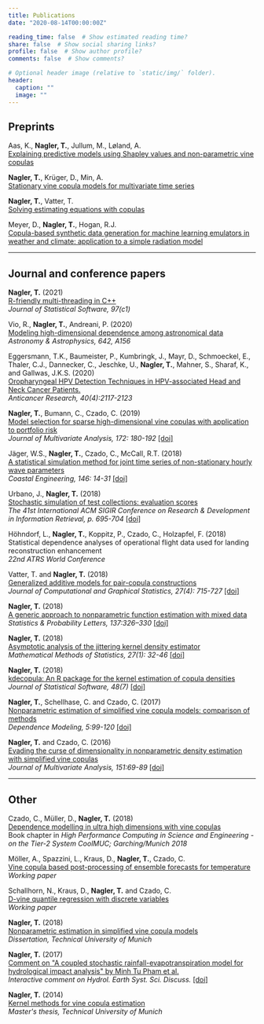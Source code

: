 ```yaml
---
title: Publications
date: "2020-08-14T00:00:00Z"

reading_time: false  # Show estimated reading time?
share: false  # Show social sharing links?
profile: false  # Show author profile?
comments: false  # Show comments?

# Optional header image (relative to `static/img/` folder).
header:
  caption: ""
  image: ""
---
```




## Preprints

Aas, K., **Nagler, T.**, Jullum, M., Løland, A.  
[Explaining predictive models using Shapley values and non-parametric vine copulas](https://arxiv.org/abs/2102.06416)


**Nagler, T.**, Krüger, D., Min, A.  
[Stationary vine copula models for multivariate time series](https://arxiv.org/abs/2008.05990)

**Nagler, T.**, Vatter, T.  
[Solving estimating equations with copulas](http://arxiv.org/abs/1801.10576)  

Meyer, D., **Nagler, T.**, Hogan, R.J.  
[Copula-based synthetic data generation for machine learning emulators in weather and climate: application to a simple radiation model](https://arxiv.org/abs/2012.09037)


----------

## Journal and conference papers

**Nagler, T.**  (2021)  
[R-friendly multi-threading in C++](https://www.jstatsoft.org/article/view/v097c01)  
_Journal of Statistical Software, 97(c1)_  

Vio, R., **Nagler, T.**, Andreani, P. (2020)   
[Modeling high-dimensional dependence among astronomical data](https://www.aanda.org/articles/aa/abs/2020/10/aa38585-20/aa38585-20.html
)  
*Astronomy & Astrophysics, 642, A156*

Eggersmann, T.K., Baumeister, P., Kumbringk, J., Mayr, D., Schmoeckel, E., Thaler, C.J., Dannecker, C.,  Jeschke, U., **Nagler, T.**, Mahner, S., Sharaf, K., and Gallwas, J.K.S. (2020)  
[Oropharyngeal HPV Detection Techniques in HPV-associated Head and Neck Cancer Patients.](https://www.ncbi.nlm.nih.gov/pubmed/32234904?dopt=Abstract)  
*Anticancer Research, 40(4):2117-2123*

**Nagler, T.**, Bumann, C., Czado, C. (2019)   
[Model selection for sparse high-dimensional vine copulas with application to
portfolio risk](https://arxiv.org/abs/1801.09739)  
*Journal of Multivariate Analysis, 172: 180-192* 
[[doi]](https://doi.org/10.1016/j.jmva.2019.03.004)

Jäger, W.S., **Nagler, T.**, Czado, C., McCall, R.T. (2018)  
[A statistical simulation method for joint time series of non-stationary hourly wave parameters](http://arxiv.org/abs/1810.12389)   
*Coastal Engineering, 146: 14-31* [[doi]](https://www.sciencedirect.com/science/article/pii/S0378383918301777)

Urbano, J., **Nagler, T.** (2018)  
[Stochastic simulation of test collections: evaluation scores](http://julian-urbano.info/files/publications/065-stochastic-simulation-test-collections-evaluation-scores.pdf)  
*The 41st International ACM SIGIR Conference on Research & Development in Information Retrieval, p. 695-704* 
[[doi]](https://dl.acm.org/citation.cfm?doid=3209978.3210043)

Höhndorf, L., **Nagler, T.**, Koppitz, P., Czado, C., Holzapfel, F. (2018)   
Statistical dependence analyses of operational flight data used for landing
reconstruction enhancement  
*22nd ATRS World Conference*

Vatter, T. and **Nagler, T.** (2018)  
[Generalized additive models for pair-copula constructions](https://arxiv.org/abs/1608.01593)   
*Journal of Computational and Graphical Statistics, 27(4): 715-727* [[doi]](https://www.tandfonline.com/doi/full/10.1080/10618600.2018.1451338)

**Nagler, T.** (2018)    
[A generic approach to nonparametric function estimation with mixed data](https://arxiv.org/abs/1704.07457)  
*Statistics & Probability Letters, 137:326–330* 
[[doi]](https://www.sciencedirect.com/science/article/pii/S0167715218300853)

**Nagler, T.** (2018)  
[Asymptotic analysis of the jittering kernel density estimator](https://arxiv.org/abs/1705.05431)   
*Mathematical Methods of Statistics, 27(1): 32-46* 
[[doi]](https://link.springer.com/article/10.3103/S1066530718010027)

**Nagler, T.** (2018)  
[kdecopula: An R package for the kernel estimation of copula densities](https://arxiv.org/abs/1603.04229)  
*Journal of Statistical Software, 48(7)* 
[[doi]](https://www.jstatsoft.org/article/view/v084i07)

**Nagler, T.**, Schellhase, C. and Czado, C. (2017)   
[Nonparametric estimation of simplified vine copula models: comparison of
methods](https://www.degruyter.com/document/doi/10.1515/demo-2017-0007/pdf)  
*Dependence Modeling, 5:99-120* 
[[doi]](https://www.degruyter.com/view/j/demo.2017.5.issue-1/demo-2017-0007/demo-2017-0007.xml)

**Nagler, T.** and Czado, C. (2016)  
[Evading the curse of dimensionality in nonparametric density estimation with
simplified vine copulas](https://arxiv.org/abs/1503.03305)  
*Journal of Multivariate Analysis, 151:69-89* 
[[doi]](http://www.sciencedirect.com/science/article/pii/S0047259X16300471)  


----------

## Other

Czado, C., Müller, D., **Nagler, T.** (2018)  
[Dependence modelling in ultra high dimensions with vine copulas](https://mediatum.ub.tum.de/doc/1439506/1439506.pdf)  
Book chapter in *High Performance Computing in Science and Engineering - on the Tier-2 System CoolMUC; Garching/Munich 2018*

Möller, A., Spazzini, L., Kraus, D., **Nagler, T.**, Czado, C.  
[Vine copula based post-processing of ensemble forecasts for temperature
](http://arxiv.org/abs/1811.02255)  
*Working paper*

Schallhorn, N., Kraus, D., **Nagler, T.** and Czado, C.  
[D-vine quantile regression with discrete variables](http://arxiv.org/abs/1705.08310)  
*Working paper*


**Nagler, T.** (2018)  
[Nonparametric estimation in simplified vine copula models](http://mediatum.ub.tum.de/node?id=1447138)  
*Dissertation, Technical University of Munich* 

**Nagler, T.** (2017)  
[Comment on "A coupled stochastic rainfall-evapotranspiration model for
hydrological impact analysis" by Minh Tu Pham et al.](http://www.hydrol-earth-syst-sci-discuss.net/hess-2017-161/hess-2017-161-RC1-supplement.pdf)  
*Interactive comment on Hydrol. Earth Syst. Sci. Discuss.* 
[[doi]](http://www.hydrol-earth-syst-sci-discuss.net/hess-2017-161/hess-2017-161-RC1.pdf)


**Nagler, T.** (2014)  
[Kernel methods for vine copula estimation](https://mediatum.ub.tum.de/node?id=1231221)  
*Master's thesis, Technical University of Munich*

